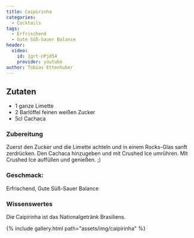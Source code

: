 ```yaml
---
title: Caipirinha
categories:
  - Cocktails
tags:
  - Erfrischend
  - Gute Süß-Sauer Balance
header:
  video:
    id: 1grt-nPjd54
    provider: youtube
author: Tobias Ettenhuber
---
```


## Zutaten

- 1 ganze Limette
- 2 Barlöffel feinen weißen Zucker
- 5cl Cachaca


### Zubereitung
Zuerst den Zucker und die Limette achteln und in einem Rocks-Glas sanft zerdrücken. Den Cachaca hinzugeben und mit Crushed Ice umrühren.  Mit Crushed Ice auffüllen und genießen. ;)


### Geschmack:
Erfrischend, Gute Süß-Sauer Balance


### Wissenswertes
Die Caipirinha ist das Nationalgetränk Brasiliens.


{% include gallery.html path="assets/img/caipirinha" %}